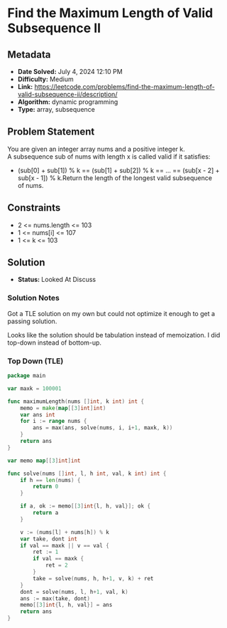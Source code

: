 # Find the Maximum Length of Valid Subsequence II

## Metadata

- **Date Solved:** July 4, 2024 12:10 PM
- **Difficulty:** Medium
- **Link:** https://leetcode.com/problems/find-the-maximum-length-of-valid-subsequence-ii/description/
- **Algorithm:** dynamic programming
- **Type:** array, subsequence

## Problem Statement

You are given an integer array nums and a positive integer k.
A subsequence sub of nums with length x is called valid if it satisfies:

- (sub[0] + sub[1]) % k == (sub[1] + sub[2]) % k == ... == (sub[x - 2] + sub[x - 1]) % k.Return the length of the longest valid subsequence of nums.

## Constraints


- 2 <= nums.length <= 103
- 1 <= nums[i] <= 107
- 1 <= k <= 103

## Solution

- **Status:** Looked At Discuss

### Solution Notes

Got a TLE solution on my own but could not optimize it enough to get a passing solution.

Looks like the solution should be tabulation instead of memoization. I did top-down instead of bottom-up.


### Top Down (TLE)

```go
package main

var maxk = 100001

func maximumLength(nums []int, k int) int {
	memo = make(map[[3]int]int)
	var ans int
	for i := range nums {
		ans = max(ans, solve(nums, i, i+1, maxk, k))
	}
	return ans
}

var memo map[[3]int]int

func solve(nums []int, l, h int, val, k int) int {
	if h == len(nums) {
		return 0
	}

	if a, ok := memo[[3]int{l, h, val}]; ok {
		return a
	}

	v := (nums[l] + nums[h]) % k
	var take, dont int
	if val == maxk || v == val {
		ret := 1
		if val == maxk {
			ret = 2
		}
		take = solve(nums, h, h+1, v, k) + ret
	}
	dont = solve(nums, l, h+1, val, k)
	ans := max(take, dont)
	memo[[3]int{l, h, val}] = ans
	return ans
}
```
